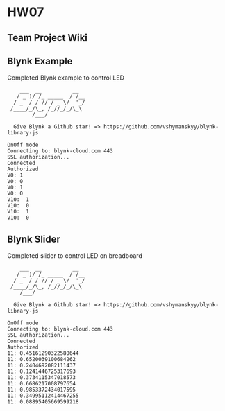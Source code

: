 # HW07

## Team Project Wiki

## Blynk Example
Completed Blynk example to control LED
	   
	    ___  __          __
	   / _ )/ /_ _____  / /__
	  / _  / / // / _ \/  '_/
	 /____/_/\_, /_//_/_/\_\
	        /___/

	  Give Blynk a Github star! => https://github.com/vshymanskyy/blynk-library-js

	OnOff mode
	Connecting to: blynk-cloud.com 443
	SSL authorization...
	Connected
	Authorized
	V0: 1
	V0: 0
	V0: 1
	V0: 0
	V10:  1
	V10:  0
	V10:  1
	V10:  0
	
## Blynk Slider
Completed slider to control LED on breadboard

	    ___  __          __
	   / _ )/ /_ _____  / /__
	  / _  / / // / _ \/  '_/
	 /____/_/\_, /_//_/_/\_\
		/___/

	  Give Blynk a Github star! => https://github.com/vshymanskyy/blynk-library-js

	OnOff mode
	Connecting to: blynk-cloud.com 443
	SSL authorization...
	Connected
	Authorized
	11: 0.45161290322580644
	11: 0.6520039100684262
	11: 0.2404692082111437
	11: 0.1241446725317693
	11: 0.3734115347018573
	11: 0.6686217008797654
	11: 0.9853372434017595
	11: 0.34995112414467255
	11: 0.08895405669599218


